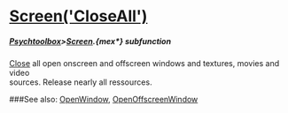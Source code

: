# [Screen('CloseAll')](Screen-CloseAll) 
##### [Psychtoolbox](Pyschtoolbox)>[Screen](Screen).{mex*} subfunction


[Close](Close) all open onscreen and offscreen windows and textures, movies and video  
sources. Release nearly all ressources.  


###See also:
[OpenWindow](Screen-OpenWindow), [OpenOffscreenWindow](Screen-OpenOffscreenWindow)
